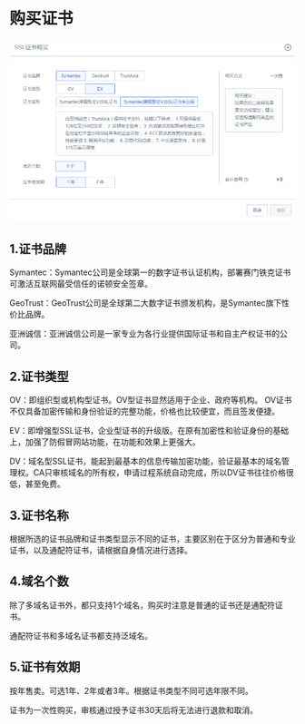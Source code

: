 

# 购买证书

![](/images/购买证书.png)

## 1.证书品牌

Symantec：Symantec公司是全球第一的数字证书认证机构，部署赛门铁克证书可激活互联网最受信任的诺顿安全签章。

GeoTrust：GeoTrust公司是全球第二大数字证书颁发机构，是Symantec旗下性价比品牌。

亚洲诚信：亚洲诚信公司是一家专业为各行业提供国际证书和自主产权证书的公司。

## 2.证书类型

OV：即组织型或机构型证书。OV型证书显然适用于企业、政府等机构。 OV证书不仅具备加密传输和身份验证的完整功能，价格也比较便宜，而且签发便捷。

EV：即增强型SSL证书，企业型证书的升级版。在原有加密性和验证身份的基础上，加强了防假冒网站功能，在功能和效果上更强大。

DV：域名型SSL证书，能起到最基本的信息传输加密功能，验证最基本的域名管理权。CA只审核域名的所有权，申请过程系统自动完成，所以DV证书往往价格很低，甚至免费。

## 3.证书名称

根据所选的证书品牌和证书类型显示不同的证书，主要区别在于区分为普通和专业证书，以及通配符证书，请根据自身情况进行选择。

## 4.域名个数

除了多域名证书外，都只支持1个域名，购买时注意是普通的证书还是通配符证书。

<wrap em>通配符证书和多域名证书都支持泛域名。</wrap>

## 5.证书有效期

按年售卖。可选1年、2年或者3年。根据证书类型不同可选年限不同。

<wrap em>证书为一次性购买，审核通过授予证书30天后将无法进行退款和取消。</wrap>

